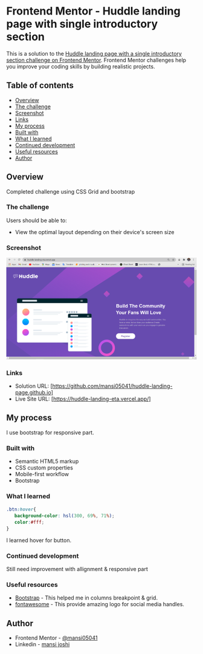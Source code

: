 # Frontend Mentor - Huddle landing page with single introductory section

This is a solution to the [Huddle landing page with a single introductory section challenge on Frontend Mentor](https://www.frontendmentor.io/challenges/huddle-landing-page-with-a-single-introductory-section-B_2Wvxgi0/hub/huddle-page-landing-using-css-grid-n3-cBrj7C). Frontend Mentor challenges help you improve your coding skills by building realistic projects. 

## Table of contents

- [Overview](#overview)
- [The challenge](#the-challenge)
- [Screenshot](#screenshot)
- [Links](#links)
- [My process](#my-process)
- [Built with](#built-with)
- [What I learned](#what-i-learned)
- [Continued development](#continued-development)
- [Useful resources](#useful-resources)
- [Author](#author)

## Overview
Completed challenge using CSS Grid and bootstrap 

### The challenge

Users should be able to:

- View the optimal layout depending on their device's screen size

### Screenshot

![](./screenshot_huddle.png)

### Links

- Solution URL: [https://github.com/mansi05041/huddle-landing-page.github.io]
- Live Site URL: [https://huddle-landing-eta.vercel.app/]

## My process

I use bootstrap for responsive part. 

### Built with

- Semantic HTML5 markup
- CSS custom properties
- Mobile-first workflow
- Bootstrap

### What I learned

```css
.btn:hover{
   background-color: hsl(300, 69%, 71%);
   color:#fff;
}
```
I learned hover for button. 


### Continued development

Still need improvement with allignment & responsive part

### Useful resources

- [Bootstrap](https://getbootstrap.com/) - This helped me in columns breakpoint & grid.
- [fontawesome](https://fontawesome.com/) - This provide amazing logo for social media handles.

## Author

- Frontend Mentor - [@mansi05041](https://www.frontendmentor.io/profile/mansi05041)
- Linkedin - [mansi joshi](https://www.linkedin.com/in/mansi-joshi-663aa81a0/)


